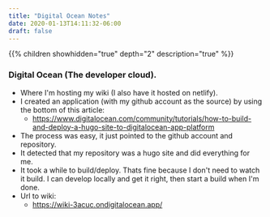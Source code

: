 ```yaml
---
title: "Digital Ocean Notes"
date: 2020-01-13T14:11:32-06:00
draft: false
---
```


{{% children showhidden="true" depth="2" description="true" %}}

### Digital Ocean (The developer cloud).

* Where I'm hosting my wiki (I also have it hosted on netlify).
* I created an application (with my github account as the source) by using the bottom of this article:
  * <https://www.digitalocean.com/community/tutorials/how-to-build-and-deploy-a-hugo-site-to-digitalocean-app-platform>
* The process was easy, it just pointed to the github account and repository. 
* It detected that my repository was a hugo site and did everything for me.
* It took a while to build/deploy. Thats fine because I don't need to watch it build. I can develop locally and get it right, then start a build when I'm done.
* Url to wiki:
  * <https://wiki-3acuc.ondigitalocean.app/>
